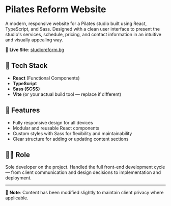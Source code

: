 # Pilates Reform Website

A modern, responsive website for a Pilates studio built using React, TypeScript, and Sass. Designed with a clean user interface to present the studio's services, schedule, pricing, and contact information in an intuitive and visually appealing way.

🔗 **Live Site**: [studioreform.bg](https://studioreform.bg)

## 🚀 Tech Stack
- **React** (Functional Components)
- **TypeScript**
- **Sass (SCSS)**
- **Vite** (or your actual build tool — replace if different)

## 🔧 Features
- Fully responsive design for all devices
- Modular and reusable React components
- Custom styles with Sass for flexibility and maintainability
- Clear structure for adding or updating content sections

## 👨‍💻 Role
Sole developer on the project. Handled the full front-end development cycle — from client communication and design decisions to implementation and deployment.

---

📍 **Note**: Content has been modified slightly to maintain client privacy where applicable.
